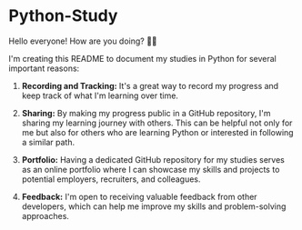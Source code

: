 # Python-Study
Hello everyone! How are you doing? 🙋‍♀️

I'm creating this README to document my studies in Python for several important reasons:

1. **Recording and Tracking:** It's a great way to record my progress and keep track of what I'm learning over time.
  
2. **Sharing:** By making my progress public in a GitHub repository, I'm sharing my learning journey with others. This can be helpful not only for me but also for others who are learning Python or interested in following a similar path.
  
3. **Portfolio:** Having a dedicated GitHub repository for my studies serves as an online portfolio where I can showcase my skills and projects to potential employers, recruiters, and colleagues.
  
4. **Feedback:** I'm open to receiving valuable feedback from other developers, which can help me improve my skills and problem-solving approaches.
